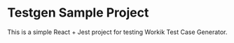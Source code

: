 # Testgen Sample Project

This is a simple React + Jest project for testing Workik Test Case Generator.